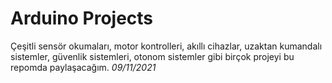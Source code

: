 #  Arduino Projects
Çeşitli sensör okumaları, motor kontrolleri,  akıllı cihazlar,  uzaktan kumandalı sistemler, güvenlik sistemleri, otonom sistemler gibi birçok projeyi bu repomda paylaşacağım.
*09/11/2021*
